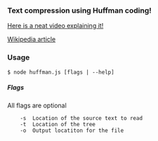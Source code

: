 ### Text compression using Huffman coding!

[Here is a neat video explaining it!](https://www.youtube.com/watch?v=JsTptu56GM8)

[Wikipedia article](https://en.wikipedia.org/wiki/Huffman_coding)

### Usage

```$ node huffman.js [flags | --help]```

##### Flags
All flags are optional
```
    -s  Location of the source text to read
    -t  Location of the tree
    -o  Output locatiton for the file
```
